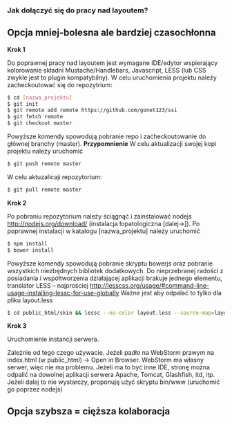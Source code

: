 ### Jak dołączyć się do pracy nad layoutem?
## Opcja mniej-bolesna ale bardziej czasochłonna
__Krok 1__

Do poprawnej pracy nad layoutem jest wymagane IDE/edytor wspierający kolorowanie składni Mustache/Handlebars, Javascript, LESS (lub CSS zwykle jest to plugin kompatybilny). W celu uruchomienia projektu należy zacheckoutować się do repozytrium:
```sh
$ cd [nazwa_projektu]
$ git init
$ git remote add remote https://github.com/gonet123/ssi
$ git fetch remote
$ git checkout master
```
Powyższe komendy spowodują pobranie repo i zacheckoutowanie do głównej branchy (master). 
__Przypomnienie__
W celu aktualizacji swojej kopi projektu należy uruchomić
```sh
$ git push remote master
```
W celu aktuzalicaji repozytorium:
```sh
$ git pull remote master
```

__Krok 2__

Po pobraniu repozytorium należy ściągnąć i zainstalować nodejs http://nodejs.org/download/ (instalacja łopatologiczna [dalej->]). Po poprawnej instalacji w katalogu [nazwa_projektu] należy uruchomić
```sh
$ npm install
$ bower install
```
Powyższe komendy spowodują pobranie skryptu bowerjs oraz pobranie wszystkich niezbędnych bibliotek dodatkowych. 
Do nieprzebranej radości z posiadania i współtworzenia działającej aplikacji brakuje jednego elementu, translator LESS – najprościej http://lesscss.org/usage/#command-line-usage-installing-lessc-for-use-globally
Ważne jest aby odpalać to tylko dla pliku layout.less
```sh
$ cd public_html/skin && lessc --no-color layout.less --source-map=layout.map
```
__Krok 3__ 

Uruchomienie instancji serwera.

Zależnie od tego czego używacie. Jeżeli padło na WebStorm prawym na index.html (w public_html)  -> Open in Browser. WebStorm ma własny serwer, więc nie ma problemu.
Jeżeli ma to być inne IDE, stronę można odpalić na dowolnej aplikacji serwera Apache, Tomcat, Glashfish, itd, itp. Jeżeli dalej to nie wystarczy, proponuję użyć skryptu bin/www (uruchomić go poprzez nodejs)
## Opcja szybsza = cięższa kolaboracja


